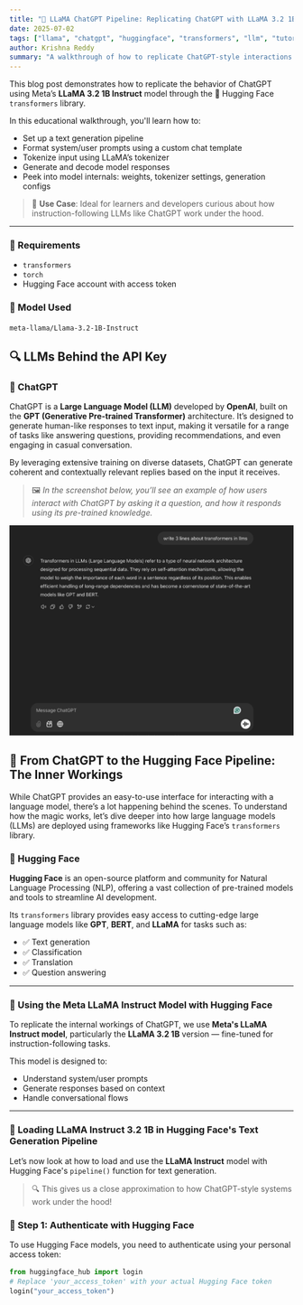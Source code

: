 ```yaml
---
title: "🦙 LLaMA ChatGPT Pipeline: Replicating ChatGPT with LLaMA 3.2 1B"
date: 2025-07-02
tags: ["llama", "chatgpt", "huggingface", "transformers", "llm", "tutorial"]
author: Krishna Reddy
summary: "A walkthrough of how to replicate ChatGPT-style interactions using Meta's LLaMA 3.2 1B Instruct model and Hugging Face's Transformers library."
---
```


This blog post demonstrates how to replicate the behavior of ChatGPT using Meta’s **LLaMA 3.2 1B Instruct** model through the 🤗 Hugging Face `transformers` library.

In this educational walkthrough, you'll learn how to:

- Set up a text generation pipeline
- Format system/user prompts using a custom chat template
- Tokenize input using LLaMA’s tokenizer
- Generate and decode model responses
- Peek into model internals: weights, tokenizer settings, generation configs

> 📌 **Use Case**: Ideal for learners and developers curious about how instruction-following LLMs like ChatGPT work under the hood.

---

### 🔧 Requirements

- `transformers`
- `torch`
- Hugging Face account with access token

### 🚀 Model Used

`meta-llama/Llama-3.2-1B-Instruct`

## 🔍 LLMs Behind the API Key

### 💬 ChatGPT

ChatGPT is a **Large Language Model (LLM)** developed by **OpenAI**, built on the **GPT (Generative Pre-trained Transformer)** architecture. It’s designed to generate human-like responses to text input, making it versatile for a range of tasks like answering questions, providing recommendations, and even engaging in casual conversation.

By leveraging extensive training on diverse datasets, ChatGPT can generate coherent and contextually relevant replies based on the input it receives.

> 🖼️ *In the screenshot below, you’ll see an example of how users interact with ChatGPT by asking it a question, and how it responds using its pre-trained knowledge.*

![ChatGPT Interaction Example](/images/llama-chatgpt-pipeline/chatgpt-example.png)


## 🚀 From ChatGPT to the Hugging Face Pipeline: The Inner Workings

While ChatGPT provides an easy-to-use interface for interacting with a language model, there’s a lot happening behind the scenes. To understand how the magic works, let’s dive deeper into how large language models (LLMs) are deployed using frameworks like Hugging Face’s `transformers` library.

### 🤗 Hugging Face

**Hugging Face** is an open-source platform and community for Natural Language Processing (NLP), offering a vast collection of pre-trained models and tools to streamline AI development.

Its `transformers` library provides easy access to cutting-edge large language models like **GPT**, **BERT**, and **LLaMA** for tasks such as:

- ✅ Text generation
- ✅ Classification
- ✅ Translation
- ✅ Question answering

---

### 🦙 Using the Meta LLaMA Instruct Model with Hugging Face

To replicate the internal workings of ChatGPT, we use **Meta's LLaMA Instruct model**, particularly the **LLaMA 3.2 1B** version — fine-tuned for instruction-following tasks.

This model is designed to:

- Understand system/user prompts
- Generate responses based on context
- Handle conversational flows

---

### 🧪 Loading LLaMA Instruct 3.2 1B in Hugging Face's Text Generation Pipeline

Let’s now look at how to load and use the **LLaMA Instruct** model with Hugging Face's `pipeline()` function for text generation.

> 🔍 This gives us a close approximation to how ChatGPT-style systems work under the hood!

### 🔐 Step 1: Authenticate with Hugging Face

To use Hugging Face models, you need to authenticate using your personal access token:

```python
from huggingface_hub import login
# Replace 'your_access_token' with your actual Hugging Face token
login("your_access_token")
